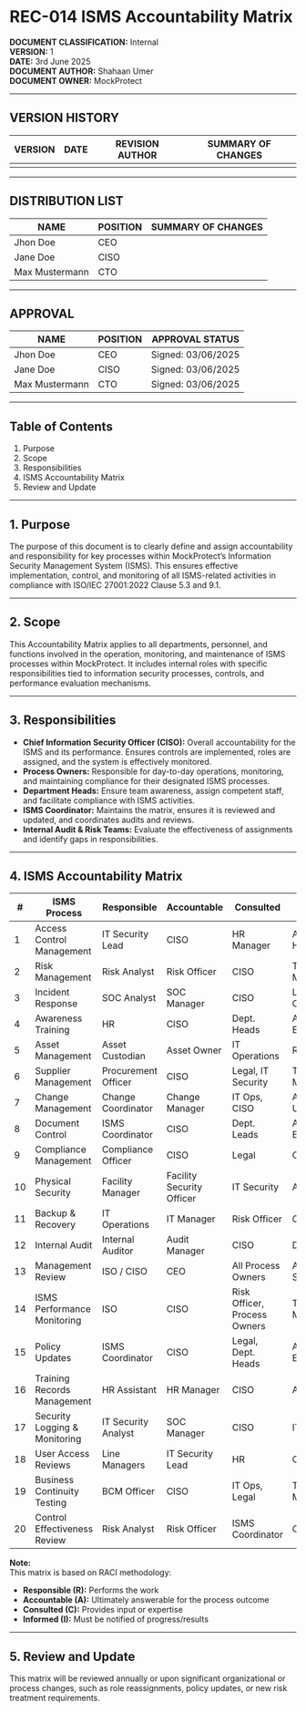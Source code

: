 # REC-014 ISMS Accountability Matrix

**DOCUMENT CLASSIFICATION:** Internal  
**VERSION:** 1  
**DATE:** 3rd June 2025  
**DOCUMENT AUTHOR:** Shahaan Umer  
**DOCUMENT OWNER:** MockProtect  

---

## VERSION HISTORY

| VERSION | DATE | REVISION AUTHOR | SUMMARY OF CHANGES |
|---------|------|-----------------|--------------------|
|         |      |                 |                    |

---

## DISTRIBUTION LIST

| NAME             | POSITION | SUMMARY OF CHANGES |
|------------------|----------|--------------------|
| Jhon Doe         | CEO      |                    |
| Jane Doe         | CISO     |                    |
| Max Mustermann   | CTO      |                    |

---

## APPROVAL

| NAME            | POSITION | APPROVAL STATUS         |
|-----------------|----------|------------------------|
| Jhon Doe        | CEO      | Signed: 03/06/2025     |
| Jane Doe        | CISO     | Signed: 03/06/2025     |
| Max Mustermann  | CTO      | Signed: 03/06/2025     |

---

## Table of Contents

1. Purpose  
2. Scope  
3. Responsibilities  
4. ISMS Accountability Matrix  
5. Review and Update  

---

## 1. Purpose

The purpose of this document is to clearly define and assign accountability and responsibility for key processes within MockProtect’s Information Security Management System (ISMS). This ensures effective implementation, control, and monitoring of all ISMS-related activities in compliance with ISO/IEC 27001:2022 Clause 5.3 and 9.1.

---

## 2. Scope

This Accountability Matrix applies to all departments, personnel, and functions involved in the operation, monitoring, and maintenance of ISMS processes within MockProtect. It includes internal roles with specific responsibilities tied to information security processes, controls, and performance evaluation mechanisms.

---

## 3. Responsibilities

- **Chief Information Security Officer (CISO):** Overall accountability for the ISMS and its performance. Ensures controls are implemented, roles are assigned, and the system is effectively monitored.
- **Process Owners:** Responsible for day-to-day operations, monitoring, and maintaining compliance for their designated ISMS processes.
- **Department Heads:** Ensure team awareness, assign competent staff, and facilitate compliance with ISMS activities.
- **ISMS Coordinator:** Maintains the matrix, ensures it is reviewed and updated, and coordinates audits and reviews.
- **Internal Audit & Risk Teams:** Evaluate the effectiveness of assignments and identify gaps in responsibilities.

---

## 4. ISMS Accountability Matrix

| #  | ISMS Process                 | Responsible             | Accountable         | Consulted                  | Informed            |
|----|------------------------------|-----------------------|---------------------|---------------------------|---------------------|
| 1  | Access Control Management    | IT Security Lead      | CISO                | HR Manager                | All Dept. Heads     |
| 2  | Risk Management              | Risk Analyst          | Risk Officer        | CISO                      | Top Management      |
| 3  | Incident Response           | SOC Analyst           | SOC Manager         | CISO                      | Legal, Comms        |
| 4  | Awareness Training          | HR                    | CISO                | Dept. Heads               | All Employees       |
| 5  | Asset Management            | Asset Custodian       | Asset Owner         | IT Operations             | Risk Officer        |
| 6  | Supplier Management         | Procurement Officer   | CISO                | Legal, IT Security        | Top Management      |
| 7  | Change Management           | Change Coordinator    | Change Manager      | IT Ops, CISO              | Affected Users      |
| 8  | Document Control            | ISMS Coordinator      | CISO                | Dept. Leads               | All Employees       |
| 9  | Compliance Management       | Compliance Officer    | CISO                | Legal                     | CEO, Board          |
| 10 | Physical Security           | Facility Manager      | Facility Security Officer | IT Security         | All Staff           |
| 11 | Backup & Recovery           | IT Operations         | IT Manager          | Risk Officer              | CISO                |
| 12 | Internal Audit              | Internal Auditor      | Audit Manager       | CISO                      | Dept. Heads         |
| 13 | Management Review           | ISO / CISO            | CEO                 | All Process Owners        | All Stakeholders    |
| 14 | ISMS Performance Monitoring | ISO                   | CISO                | Risk Officer, Process Owners | Top Management   |
| 15 | Policy Updates              | ISMS Coordinator      | CISO                | Legal, Dept. Heads        | All Employees       |
| 16 | Training Records Management | HR Assistant          | HR Manager          | CISO                      | Auditors            |
| 17 | Security Logging & Monitoring | IT Security Analyst | SOC Manager         | CISO                      | IT Manager          |
| 18 | User Access Reviews         | Line Managers         | IT Security Lead    | HR                        | CISO                |
| 19 | Business Continuity Testing | BCM Officer          | CISO                | IT Ops, Legal             | Top Management      |
| 20 | Control Effectiveness Review | Risk Analyst         | Risk Officer        | ISMS Coordinator          | CISO                |

**Note:**  
This matrix is based on RACI methodology:

- **Responsible (R):** Performs the work  
- **Accountable (A):** Ultimately answerable for the process outcome  
- **Consulted (C):** Provides input or expertise  
- **Informed (I):** Must be notified of progress/results  

---

## 5. Review and Update

This matrix will be reviewed annually or upon significant organizational or process changes, such as role reassignments, policy updates, or new risk treatment requirements.
